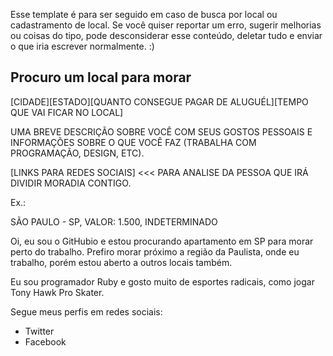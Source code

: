 Esse template é para ser seguido em caso de busca por local ou cadastramento de local. Se você quiser reportar um erro, sugerir melhorias ou coisas do tipo, pode desconsiderar esse conteúdo, deletar tudo e enviar o que iria escrever normalmente. :) 

## Procuro um local para morar

[CIDADE][ESTADO][QUANTO CONSEGUE PAGAR DE ALUGUÉL][TEMPO QUE VAI FICAR NO LOCAL]

UMA BREVE DESCRIÇÃO SOBRE VOCÊ COM SEUS GOSTOS PESSOAIS E INFORMAÇÕES SOBRE O QUE VOCÊ FAZ (TRABALHA COM PROGRAMAÇÃO, DESIGN, ETC).

[LINKS PARA REDES SOCIAIS] <<< PARA ANALISE DA PESSOA QUE IRÁ DIVIDIR MORADIA CONTIGO.

Ex.: 

SÃO PAULO - SP, VALOR: 1.500, INDETERMINADO

Oi, eu sou o GitHubio e estou procurando apartamento em SP para morar perto do trabalho. Prefiro morar próximo a região da Paulista, onde eu trabalho, porém estou aberto a outros locais também.

Eu sou programador Ruby e gosto muito de esportes radicais, como jogar Tony Hawk Pro Skater.

Segue meus perfis em redes sociais:

- Twitter
- Facebook
